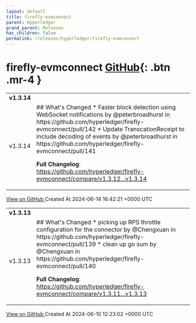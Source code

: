 ```yaml
---
layout: default
title: firefly-evmconnect
parent: Hyperledger
grand_parent: Releases
has_children: false
permalink: /releases/hyperledger/firefly-evmconnect
---
```


# firefly-evmconnect <span class="fs-3 right-align">[GitHub](https://github.com/hyperledger/firefly-evmconnect){: .btn .mr-4 }</span>


<div>
    <table>
        <tr>
            <td colspan="2">
                <b>
                    v1.3.14
                </b>
            </td>
        </tr>
        <tr>
            <td>
                <span class="chip">
                    v1.3.14
                </span>
            </td>
            <td>
                ## What's Changed
* Faster block detection using WebSocket notifications by @peterbroadhurst in https://github.com/hyperledger/firefly-evmconnect/pull/142
* Update TranscationReceipt to include decoding of events by @peterbroadhurst in https://github.com/hyperledger/firefly-evmconnect/pull/141


**Full Changelog**: https://github.com/hyperledger/firefly-evmconnect/compare/v1.3.12...v1.3.14
            </td>
        </tr>
    </table>
    <a href="https://github.com/hyperledger/firefly-evmconnect/releases/tag/v1.3.14" class=".btn">
        View on GitHub
    </a>
    <span class="right-align">
        Created At 2024-06-14 16:42:21 +0000 UTC
    </span>
</div>

<div>
    <table>
        <tr>
            <td colspan="2">
                <b>
                    v1.3.13
                </b>
            </td>
        </tr>
        <tr>
            <td>
                <span class="chip">
                    v1.3.13
                </span>
            </td>
            <td>
                ## What's Changed
* picking up RPS throttle configuration for the connector by @Chengxuan in https://github.com/hyperledger/firefly-evmconnect/pull/139
* clean up go sum by @Chengxuan in https://github.com/hyperledger/firefly-evmconnect/pull/140


**Full Changelog**: https://github.com/hyperledger/firefly-evmconnect/compare/v1.3.11...v1.3.13
            </td>
        </tr>
    </table>
    <a href="https://github.com/hyperledger/firefly-evmconnect/releases/tag/v1.3.13" class=".btn">
        View on GitHub
    </a>
    <span class="right-align">
        Created At 2024-06-10 12:23:02 +0000 UTC
    </span>
</div>

